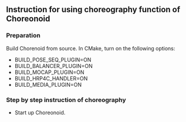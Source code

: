 ## Instruction for using choreography function of Choreonoid

### Preparation

Build Chorenoid from source.
In CMake, turn on the following options:
- BUILD_POSE_SEQ_PLUGIN=ON
- BUILD_BALANCER_PLUGIN=ON
- BUILD_MOCAP_PLUGIN=ON
- BUILD_HRP4C_HANDLER=ON
- BUILD_MEDIA_PLUGIN=ON

### Step by step instruction of choreography

- Start up Choreonoid.

